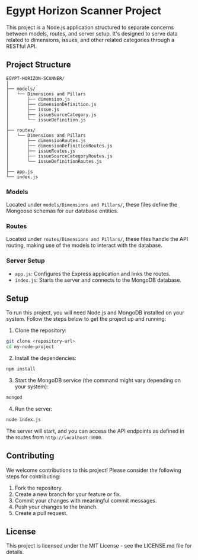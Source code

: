 
# Egypt Horizon Scanner Project

This project is a Node.js application structured to separate concerns between models, routes, and server setup. It's designed to serve data related to dimensions, issues, and other related categories through a RESTful API.

## Project Structure

```
EGYPT-HORIZON-SCANNER/
│
├── models/
│   └── Dimensions and Pillars
│       ├── dimension.js
│       ├── dimensionDefinition.js
│       ├── issue.js
│       ├── issueSourceCategory.js
│       └── issueDefinition.js
│
├── routes/
│   └── Dimensions and Pillars
│       ├── dimensionRoutes.js
│       ├── dimensionDefinitionRoutes.js
│       ├── issueRoutes.js
│       ├── issueSourceCategoryRoutes.js
│       └── issueDefinitionRoutes.js
│
├── app.js
└── index.js
```

### Models

Located under `models/Dimensions and Pillars/`, these files define the Mongoose schemas for our database entities.

### Routes

Located under `routes/Dimensions and Pillars/`, these files handle the API routing, making use of the models to interact with the database.

### Server Setup

- `app.js`: Configures the Express application and links the routes.
- `index.js`: Starts the server and connects to the MongoDB database.

## Setup

To run this project, you will need Node.js and MongoDB installed on your system. Follow the steps below to get the project up and running:

1. Clone the repository:

```bash
git clone <repository-url>
cd my-node-project
```

2. Install the dependencies:

```bash
npm install
```

3. Start the MongoDB service (the command might vary depending on your system):

```bash
mongod
```

4. Run the server:

```bash
node index.js
```

The server will start, and you can access the API endpoints as defined in the routes from `http://localhost:3000`.

## Contributing

We welcome contributions to this project! Please consider the following steps for contributing:

1. Fork the repository.
2. Create a new branch for your feature or fix.
3. Commit your changes with meaningful commit messages.
4. Push your changes to the branch.
5. Create a pull request.

## License

This project is licensed under the MIT License - see the LICENSE.md file for details.